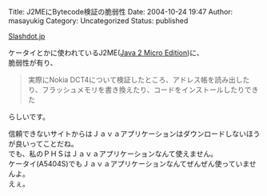Title: J2MEにBytecode検証の脆弱性
Date: 2004-10-24 19:47
Author: masayukig
Category: Uncategorized
Status: published

[Slashdot.jp](http://slashdot.jp/security/04/10/23/061207.shtml?topic=43)

ケータイとかに使われているJ2ME([Java 2 Micro
Edition](http://java.sun.com/j2me/))に、  
脆弱性が有り、  

> 実際にNokia
> DCT4について検証したところ、アドレス帳を読み出したり、フラッシュメモリを書き換えたり、コードをインストールしたりできた

らしいです。

信頼できないサイトからはＪａｖａアプリケーションはダウンロードしないほうが良いってことだね。  
でも、私のＰＨＳはＪａｖａアプリケーションなんて使えません。  
ケータイ(A5404S)でもＪａｖａアプリケーションなんてぜんぜん使っていませんよ。  
えぇ。
